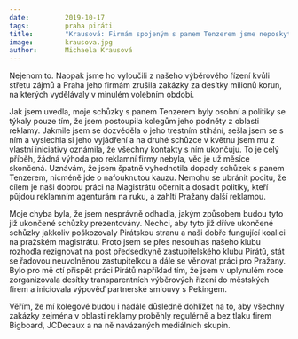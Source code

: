 ```yaml
---
date:         2019-10-17
tags:         praha piráti
title:        "Krausová: Firmám spojeným s panem Tenzerem jsme neposkytli žádnou výhodu"
image: 	      krausova.jpg
author:       Michaela Krausová
---
```


Nejenom to. Naopak jsme ho vyloučili z našeho výběrového řízení kvůli střetu zájmů a Praha jeho firmám zrušila zakázky za desítky milionů korun, na kterých vydělávaly v minulém volebním období.

Jak jsem uvedla, moje schůzky s panem Tenzerem byly osobní a politiky se týkaly pouze tím, že jsem postoupila kolegům jeho podněty z oblasti reklamy. Jakmile jsem se dozvěděla o jeho trestním stíhání, sešla jsem se s ním a vyslechla si jeho vyjádření a na druhé schůzce v květnu jsem mu z vlastní iniciativy oznámila, že všechny kontakty s ním ukončuju. To je celý příběh, žádná výhoda pro reklamní firmy nebyla, věc je už měsíce skončená. Uznávám, že jsem špatně vyhodnotila dopady schůzek s panem Tenzerem, nicméně jde o nafouknutou kauzu. Nemohu se ubránit pocitu, že cílem je naši dobrou práci na Magistrátu očernit a dosadit politiky, kteří půjdou reklamním agenturám na ruku, a zahltí Pražany další reklamou.

Moje chyba byla, že jsem nesprávně odhadla, jakým způsobem budou tyto již ukončené schůzky prezentovány. Nechci, aby tyto již dříve ukončené schůzky jakkoliv poškozovaly Pirátskou stranu a naši dobře fungující koalici na pražském magistrátu. Proto jsem se přes nesouhlas našeho klubu rozhodla rezignovat na post předsedkyně zastupitelského klubu Pirátů, stát se řadovou neuvolněnou zastupitelkou a dále se věnovat práci pro Pražany. Bylo pro mě ctí přispět práci Pirátů například tím, že jsem v uplynulém roce zorganizovala desítky transparentních výběrových řízení do městských firem a iniciovala výpověď partnerské smlouvy s Pekingem.

Věřím, že mí kolegové budou i nadále důsledně dohlížet na to, aby všechny zakázky zejména v oblasti reklamy proběhly regulérně a bez tlaku firem Bigboard, JCDecaux a na ně navázaných mediálních skupin.
